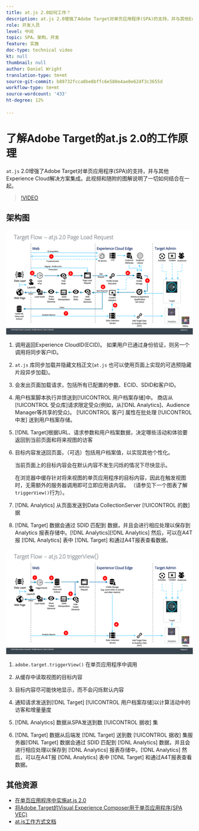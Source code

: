 ```yaml
---
title: at.js 2.0如何工作？
description: at.js 2.0增强了Adobe Target对单页应用程序(SPA)的支持，并与其他Experience Cloud解决方案集成。 此视频和随附的图解说明了一切如何结合在一起。
role: 开发人员
level: 中间
topic: SPA，架构，开发
feature: 实施
doc-type: technical video
kt: null
thumbnail: null
author: Daniel Wright
translation-type: tm+mt
source-git-commit: b89732fcca0be8bffc6e580e4ae0e62df3c3655d
workflow-type: tm+mt
source-wordcount: '433'
ht-degree: 12%

---
```



# 了解Adobe Target的at.js 2.0的工作原理

`at.js` 2.0增强了Adobe Target对单页应用程序(SPA)的支持，并与其他Experience Cloud解决方案集成。此视频和随附的图解说明了一切如何结合在一起。

>[!VIDEO](https://video.tv.adobe.com/v/26250?quality=12)

## 架构图

![at.js 2.0页面加载行为](assets/pageload.png)

1. 调用返回Experience CloudID(ECID)。 如果用户已通过身份验证，则另一个调用将同步客户ID。

1. `at.js` 库同步加载并隐藏文档正文(`at.js` 也可以使用页面上实现的可选预隐藏片段异步加载)。

1. 会发出页面加载请求，包括所有已配置的参数、ECID、SDID和客户ID。

1. 用户档案脚本执行并馈送到[!UICONTROL 用户档案存储]中。 商店从[!UICONTROL 受众库]请求限定受众(例如，从[!DNL Analytics]、Audience Manager等共享的受众)。 [!UICONTROL 客户] 属性在批处理 [!UICONTROL 中发] 送到用户档案存储。
1. [!DNL Target]根据URL、请求参数和用户档案数据，决定哪些活动和体验要返回到当前页面和将来视图的访客

1. 目标内容发送回页面，（可选）包括用户档案值，以实现其他个性化。

   当前页面上的目标内容会在默认内容不发生闪烁的情况下尽快显示。

   在浏览器中缓存针对将来视图的单页应用程序的目标内容，因此在触发视图时，无需额外的服务器调用即可立即应用该内容。 （请参见下一个图表了解`triggerView()`行为）。

1. [!DNL Analytics] 从页面发送到Data CollectionServer [!UICONTROL 的数] 据
1. [!DNL Target] 数据会通过 SDID 匹配到 数据，并且会进行相应处理以保存到 Analytics 报表存储中。[!DNL Analytics][!DNL Analytics] 然后，可以在A4T报 [!DNL Analytics] 表中 [!DNL Target] 和通过A4T报表查看数据。

![at.js 2.0行为](assets/triggerview.png)

1. `adobe.target.triggerView()` 在单页应用程序中调用
1. 从缓存中读取视图的目标内容

1. 目标内容尽可能快地显示，而不会闪烁默认内容

1. 通知请求发送到[!DNL Target] [!UICONTROL 用户档案存储]以计算活动中的访客和增量量度
1. [!DNL Analytics] 数据从SPA发送到数 [!UICONTROL 据收] 集

1. [!DNL Target] 数据从后端发 [!DNL Target] 送到数 [!UICONTROL 据收] 集服务器[!DNL Target] 数据会通过 SDID 匹配到 [!DNL Analytics] 数据，并且会进行相应处理以保存到 [!DNL Analytics] 报表存储中。[!DNL Analytics] 然后，可以在A4T报 [!DNL Analytics] 表中 [!DNL Target] 和通过A4T报表查看数据。

## 其他资源

* [在单页应用程序中实施at.js 2.0](implement-atjs-20-in-a-single-page-application.md)
* [将Adobe Target的Visual Experience Composer用于单页应用程序(SPA VEC)](../experiences/use-the-visual-experience-composer-for-single-page-applications.md)
* [at.js工作方式文档](https://docs.adobe.com/content/help/en/target/using/implement-target/client-side/at-js/how-atjs-works.html)